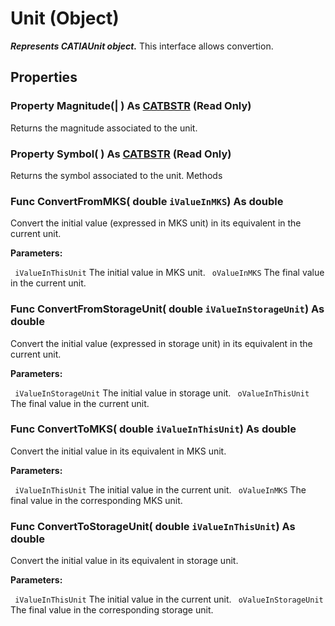 # Unit (Object)

**_Represents CATIAUnit object._**
This interface allows convertion.

## Properties

### Property **Magnitude**(| ) As [CATBSTR](../System/typedef_CATBSTR_8129.md) (Read Only)

   Returns the magnitude associated to the unit.  
### Property **Symbol**( ) As [CATBSTR](../System/typedef_CATBSTR_8129.md) (Read Only)

   Returns the symbol associated to the unit.  Methods

### Func **ConvertFromMKS**( double  `iValueInMKS`) As double

   Convert the initial value (expressed in MKS unit) in its equivalent in the current unit.

**Parameters:**

` iValueInThisUnit`      The initial value in MKS unit.
` oValueInMKS`      The final value in the current unit.

### Func **ConvertFromStorageUnit**( double  `iValueInStorageUnit`) As double

   Convert the initial value (expressed in storage unit) in its equivalent in the current unit.

**Parameters:**

` iValueInStorageUnit`      The initial value in storage unit.
` oValueInThisUnit`      The final value in the current unit.

### Func **ConvertToMKS**( double  `iValueInThisUnit`) As double

   Convert the initial value in its equivalent in MKS unit.

**Parameters:**

` iValueInThisUnit`      The initial value in the current unit.
` oValueInMKS`      The final value in the corresponding MKS unit.

### Func **ConvertToStorageUnit**( double  `iValueInThisUnit`) As double

   Convert the initial value in its equivalent in storage unit.

**Parameters:**

` iValueInThisUnit`      The initial value in the current unit.
` oValueInStorageUnit`      The final value in the corresponding storage unit.